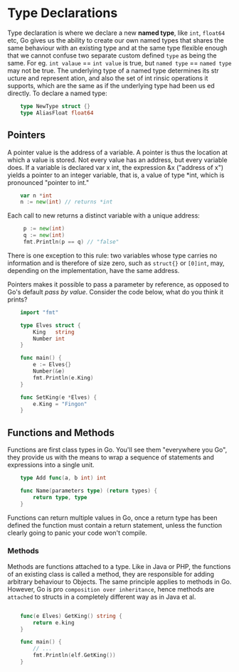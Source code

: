 # Type Declarations

Type declaration is where we declare a new __named type__, like `int`, `float64` etc, Go gives us the ability to create our own named types that shares the same behaviour with an existing type and at the same type flexible enough that we cannot confuse two separate custom defined `type` as being the same. For eg. `int valaue` == `int value` is true, but `named type` == `named type` may not be true. The underlying type of a named type determines its str ucture and represent ation, and also the set of int rinsic operations it supports, which are the same as if the underlying type had been us ed directly. To declare a named type:

```go
    type NewType struct {}
    type AliasFloat float64
```

## Pointers

A pointer value is the address of a variable. A pointer is thus the location at which a value is stored. Not every value has an address, but every variable does. If a variable is declared var x int, the expression &x ("address of x") yields a pointer to an integer variable, that is, a value of type *int, which is pronounced "pointer to int."

```go
    var n *int
    n := new(int) // returns *int
```

Each call to new returns a distinct variable with a unique address:

```go
     p := new(int)
     q := new(int)
     fmt.Println(p == q) // "false"
```

There is one exception to this rule: two variables whose type carries no information and is therefore of size zero, such as `struct{}` or `[0]int`, may, depending on the implementation, have the same address.

Pointers makes it possible to pass a parameter by reference, as opposed to Go's default _pass by value_. Consider the code below, what do you think it prints?

```go
    import "fmt"

    type Elves struct {
        King   string
        Number int
    }

    func main() {
        e := Elves{}
        Number(&e)
        fmt.Println(e.King)
    }

    func SetKing(e *Elves) {
        e.King = "Fingon"
    }
```

## Functions and Methods

Functions are first class types in Go. You'll see them "everywhere you Go", they provide us with the means to wrap a sequence of statements and expressions into a single unit.

```go
    type Add func(a, b int) int

    func Name(parameters type) (return types) {
        return type, type
    }
```

Functions can return multiple values in Go, once a return type has been defined the function must contain a return statement, unless the function clearly going to panic your code won't compile.

### Methods

Methods are functions attached to a type. Like in Java or PHP, the functions of an existing class is called a method, they are responsible for adding arbitrary behaviour to Objects. The same principle applies to methods in Go. However, Go is pro `composition over inheritance`, hence methods are `attached` to structs in a completely different way as in Java et al.

```go

    func(e Elves) GetKing() string {
        return e.king
    }

    func main() {
        // ...
        fmt.Println(elf.GetKing())
    }
```
